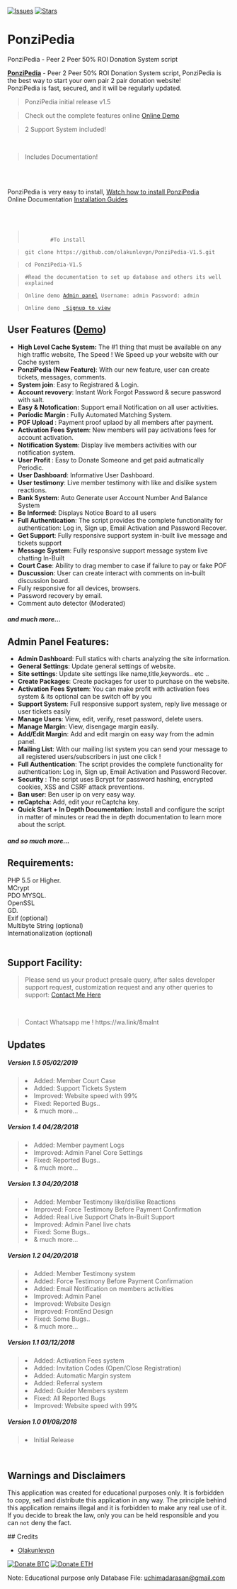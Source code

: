 [![Issues](https://img.shields.io/github/issues/olakunlevpn/PonziPedia-V1.5?style=flat-square)](https://github.com/olakunlevpn/PonziPedia-V1.5/issues)
[![Stars](https://img.shields.io/github/stars/olakunlevpn/PonziPedia-V1.5)](https://github.com/olakunlevpn/PonziPedia-V1.5/stargazers)

# PonziPedia
PonziPedia - Peer 2 Peer 50% ROI Donation System script
<div data-view="toggleItemDescription">
        <div class="js-item-description item-description has-toggle">
          <div class="user-html"><p><strong><a href="https://ponzipedia.herokuapp.com/" rel="nofollow">PonziPedia</a></strong> - Peer 2 Peer 50% ROI Donation System script, PonziPedia is the best way to start your own pair 2 pair donation website!<br>
PonziPedia is fast, secured, and it will be regularly updated.<br>
</p><blockquote>PonziPedia initial release v1.5</blockquote>
<blockquote>Check out the complete features online <a href="https://ponzipedia.herokuapp.com/" rel="nofollow">Online Demo</a>
</blockquote>
<blockquote>2 Support System included!</blockquote><br>
<blockquote>Includes Documentation!</blockquote><br><br>

PonziPedia is very easy to install, <a href="https://www.youtube.com/watch?v=s5qvuuOrhBk" rel="nofollow">Watch how to install PonziPedia</a><br> Online Documentation <a href="https://ponzipedia.herokuapp.com/documentation/">Installation Guides</a><br>
<br>

<br>

<blockquote><code>
        #To install </code></blockquote>
        <blockquote><code>git clone https://github.com/olakunlevpn/PonziPedia-V1.5.git</code></blockquote>
        <blockquote><code>cd PonziPedia-V1.5 </code></blockquote>
        <blockquote><code>#Read the documentation to set up database and others its well explained</code></blockquote>
        <blockquote><code>Online demo <a href="https://ponzipedia.herokuapp.com/admin.php">Admin panel</a> Username: admin Password: admin</code></blockquote>
        <blockquote><code>Online demo <a href="https://ponzipedia.herokuapp.com/"> Signup to view</a></code></blockquote>
        
      
<h2 id="item-description__user-features-demo">User Features  (<a href="https://ponzipedia.herokuapp.com/" rel="nofollow">Demo</a>)</h2>
<ul>
  <li>
<strong>High Level Cache System:</strong> The #1 thing that must be available on any high traffic website, The Speed ! We Speed up your website with our Cache system</li>
  <li>
<strong>PonziPedia (New Feature)</strong>: With our new feature, user can create tickets, messages, comments.</li>
  <li>
<strong>System join</strong>: Easy to Registrared & Login.</li>
  <li>
<strong>Account revovery</strong>: Instant Work Forgot Password & secure password with salt.</li>
  <li>
<strong>Easy &amp; Notofication:</strong> Support email Notification on all user activities.</li>
  <li>
<strong>Periodic Margin </strong>: Fully Automated Matching System.</li>
<li><strong>POF Upload </strong>: Payment proof uplaod by all members after payment.</li>
<li><strong>Activation Fees System</strong>: New members will pay activations fees for account activation.</li>
<li><strong>Notification System</strong>: Display live members activities with our notification system.</li>
<li><strong>User Profit </strong>: Easy to Donate Someone and get paid autmatically Periodic.</li>
<li><strong>User Dashboard</strong>: Informative User Dashboard.</li>
<li><strong>User testimony</strong>: Live member testimony with like and dislike system reactions.</li>
<li><strong>Bank System</strong>: Auto Generate user Account Number And Balance System</li>
<li><strong>Be Informed</strong>: Displays Notice Board to all users</li>
 <li>
<strong>Full Authentication</strong>: The script provides the complete functionality for authentication: Log in, Sign up, Email Activation and Password Recover.</li>
 <li>
<strong>Get Support</strong>: Fully responsive support system in-built live message and tickets support</li>
 <li>
<strong>Message System</strong>: Fully responsive support message system live chatting In-Built</li>
    <li>
<strong>Court Case</strong>: Ability to drag member to case if failure to pay or fake POF</li>
  <li>
<strong>Duscussion</strong>: User can create interact with comments on in-built discussion board.</li>
  <li>Fully responsive for all devices, browsers.</li>
  <li>Password recovery by email.</li>
  <li>Comment auto detector (Moderated)</li>
</ul>
<h5 id="item-description__and-much-more"><em>and much more…</em></h5>
<h2 id="item-description__admin-panel-features">Admin Panel Features:</h2>
<ul>
  <li>
<strong>Admin Dashboard</strong>: Full statics with charts analyzing the site information.</li> 
  <li>
<strong>General Settings</strong>: Update general settings of website.</li>
  <li>
<strong>Site settings</strong>: Update site settings like name,title,keywords.. etc ..</li>
  <li>
<strong>Create Packages</strong>: Create packages for user to purchase on the website.</li>
  <li>
<strong>Activation Fees System</strong>: You can make profit with activation fees system & its optional can be switch off by you</li>
  <li>
<strong>Support System</strong>: Full responsive support system, reply live message or user tickets easily</li>
  <li>
<strong>Manage Users</strong>: View, edit, verify, reset password, delete users.</li>
  <li>
<strong>Manage Margin</strong>: View, disengage margin easily.</li>
  <li>
<strong>Add/Edit Margin</strong>: Add and edit margin on easy way from the admin panel.</li>
  <li>
<strong>Mailing List</strong>: With our mailing list system you can send your message to all registered users/subscribers in just one click !</li>
  <li>
<strong>Full Authentication</strong>: The script provides the complete functionality for authentication: Log in, Sign up, Email Activation and Password Recover.</li>
  <li>
<strong>Security </strong>: The script uses Bcrypt for password hashing, encrypted cookies, XSS and CSRF attack preventions. </li>
  <li>
<strong>Ban user</strong>: Ben user ip on very easy way.</li>
  <li>
<strong>reCaptcha</strong>: Add, edit your reCaptcha key.</li>
<li>
<strong>Quick Start + In Depth Documentation</strong>: Install and configure the script in matter of minutes or read the in depth documentation to learn more about the script.</li>
</ul>
<h5 id="item-description__and-so-much-more"><em>and so much more…</em></h5>
<h2 id="item-description__requirements">Requirements:</h2>
PHP 5.5 or Higher.<br>
MCrypt<br>
PDO MYSQL.<br>
OpenSSL<br>
GD.<br>
Exif (optional)<br>
Multibyte String (optional)<br>
Internationalization (optional)<br>
<br>
<h2 id="item-description__native-applications-for-PonziPedia">Support Facility:</h2>
<blockquote>
  Please send us your product presale query, after sales developer support request, customization request and any other queries to support: <a href="https://facebook.com/olakunlevpn" rel="nofollow">Contact Me Here</a>
</blockquote>
<br>
<blockquote> Contact 
Whatsapp me !  https://wa.link/8malnt
</blockquote>
<h2 id="item-description__updates">Updates</h2>
 <h5 id="item-description__version-1-5-5-2-04-06-2018">
<strong>Version 1.5 </strong> 05/02/2019</h5>
<blockquote>
<li> Added: Member Court Case</li>
<li> Added: Support Tickets System</li>
<li> Improved: Website speed with 99%</li>
<li> Fixed: Reported Bugs..</li>
<li> & much more...</li>
</blockquote>
 <h5 id="item-description__version-1-5-5-2-04-06-2018">
<strong>Version 1.4 </strong> 04/28/2018</h5>
<blockquote>
<li> Added: Member payment Logs</li>
<li> Improved: Admin Panel Core Settings</li>
<li> Fixed: Reported Bugs..</li>
<li> & much more...</li>
</blockquote>
<h5 id="item-description__version-1-5-5-2-04-06-2018">
<strong>Version 1.3 </strong> 04/20/2018</h5>
<blockquote>
<li> Added: Member Testimony like/dislike Reactions</li>
<li> Improved: Force Testimony Before Payment Confirmation </li>
<li> Added: Real Live Support Chats In-Built Support</li>
<li> Improved: Admin Panel live chats</li>
<li> Fixed: Some Bugs..</li>
<li> & much more...</li>
</blockquote>
 <h5 id="item-description__version-1-5-5-2-04-06-2018">
<strong>Version 1.2 </strong> 04/20/2018</h5>
<blockquote>
<li> Added: Member Testimony system</li>
<li> Added: Force Testimony Before Payment Confirmation</li>
<li> Added: Email Notification on members activities</li>
<li> Improved: Admin Panel</li>
<li> Improved: Website Design</li>
<li> Improved: FrontEnd Design</li>
<li> Fixed: Some Bugs..</li>
<li> & much more...</li>
</blockquote>
<h5 id="item-description__version-1-5-5-2-04-06-2018">
<strong>Version 1.1 </strong> 03/12/2018</h5>
<blockquote>
<li> Added: Activation Fees system</li>
<li> Added: Invitation Codes (Open/Close Registration)</li>
<li> Added: Automatic Margin system</li>
<li> Added: Referral system</li>
 <li> Added: Guider Members system</li>
<li> Fixed: All Reported Bugs</li>
<li> Improved: Website speed with 99%</li>
</blockquote>
<h5 id="item-description__version-1-5-5-2-04-06-2018">
<strong>Version 1.0 </strong> 01/08/2018</h5>
<blockquote>
<li> Initial Release</li>
</blockquote>

</blockquote><br></div>

## Warnings and Disclaimers 

This application was created for educational purposes only. It is forbidden to copy, sell and distribute this application in any way. The principle behind this application remains illegal and it is forbidden to make any real use of it. If you decide to break the law, only you can be held responsible and you can ``not`` deny the fact.
        </div>
        ## Credits
- <a href="https://github.com/olakunlevpn" target="_blank">Olakunlevpn</a>



        
 [![Donate BTC](https://img.shields.io/badge/donate-BTC-ff9900.svg)](https://blockchain.info/address/1HBPEwFccDGUw4pYDNxGsrMVTJZ9hWbbpK) [![Donate ETH](https://img.shields.io/badge/donate-ETH-3C3C3D.svg)](https://etherscan.io/address/0xdCB16FDf452994E8778D0713b96A1E02Bfb5728a)
 
 Note: Educational purpose only
 Database File: uchimadarasan@gmail.com
      
